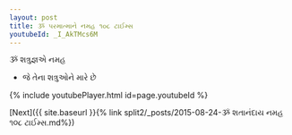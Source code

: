 ```yaml
---
layout: post
title: ૐ પરમાત્માને નમહ ૧૦૮ ટાઈમ્સ
youtubeId: _I_AkTMcs6M
---
```

 
 
 ૐ શત્રુજ્ઞએ નમહ  
 
 -  જે તેના શત્રુઓને મારે છે 
 
  
 
  
 
 
 
 
 
 


{% include youtubePlayer.html id=page.youtubeId %}
 
[Next]({{ site.baseurl }}{% link  split2/_posts/2015-08-24-ૐ શતાનંદાય નમહ ૧૦૮ ટાઈમ્સ.md%})
 
